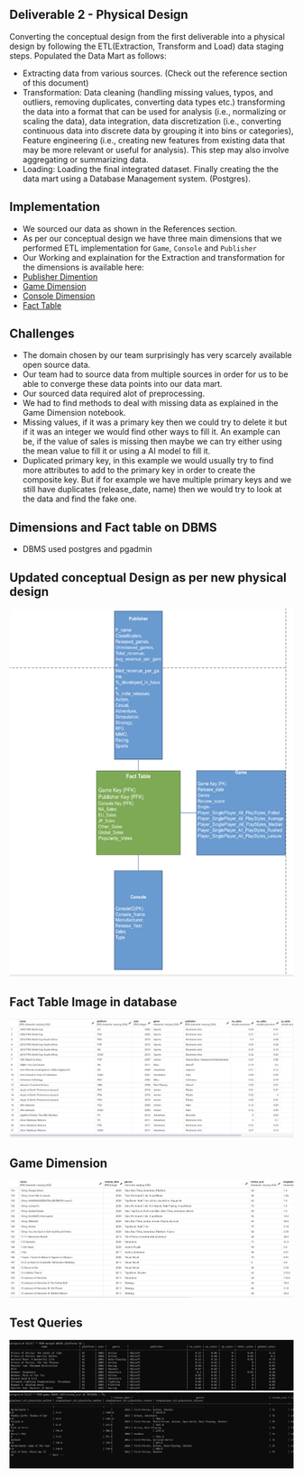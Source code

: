 ## Deliverable 2 - Physical Design
Converting the conceptual design from the first deliverable into a physical design by following the ETL(Extraction, Transform and Load) data staging steps.
Populated the Data Mart as follows:
- Extracting data from various sources. (Check out the reference section of this document)
- Transformation: Data cleaning (handling missing values, typos, and outliers, removing duplicates, converting data types etc.) 
transforming the data into a format that can be used for analysis (i.e., normalizing or scaling the data), data integration, data discretization (i.e., converting continuous data into discrete data by grouping it into bins or categories), Feature engineering (i.e., creating new features from existing data that may be more relevant or useful for analysis). This step may also involve aggregating or summarizing data.
- Loading: Loading the final integrated dataset.
Finally creating the the data mart using a Database Management system. (Postgres).

## Implementation
- We sourced our data as shown in the References section.
- As per our conceptual design we have three main dimensions that we performed ETL implementation for `Game`, `Console` and `Publisher`
- Our Working and explaination for the Extraction and transformation for the dimensions is available here:
- [Publisher Dimention](https://github.com/maanuw/Fundamentals-of-Data-Science/blob/main/Physical-Design-Deliverable-2/transformation/Publisher.ipynb)
- [Game Dimension](https://github.com/maanuw/Fundamentals-of-Data-Science/blob/main/Physical-Design-Deliverable-2/transformation/game.ipynb)
- [Console Dimension](https://github.com/maanuw/Fundamentals-of-Data-Science/blob/main/Physical-Design-Deliverable-2/transformation/Console.ipynb)
- [Fact Table](https://github.com/maanuw/Fundamentals-of-Data-Science/blob/main/Physical-Design-Deliverable-2/transformation/Merge_to_FTable.ipynb)

## Challenges
- The domain chosen by our team surprisingly has very scarcely available open source data.
- Our team had to source data from multiple sources in order for us to be able to converge these data points into our data mart.
- Our sourced data required alot of preprocessing.
- We had to find methods to deal with missing data as explained in the Game Dimension notebook.
- Missing values, if it was a primary key then we could try to delete it but if it was an integer we would find other ways to fill it.
An example can be, if the value of sales is missing then maybe we can try either using the mean value to fill it or using a AI model to fill it.
- Duplicated primary key, in this example we would usually try to find more attributes to add to the primary key in order to create the composite key.
But if for example we have multiple primary keys and we still have duplicates (release_date, name) then we would try to look at the data and find the fake one.

## Dimensions and Fact table on DBMS
- DBMS used postgres and pgadmin

## Updated conceptual Design as per new physical design
![updated-model](../img/model.png)

## Fact Table Image in database
![fact-table](../img/fact_table.png)

## Game Dimension
![fact-table](../img/game.png)

## Test Queries
![fact-table](../img/sql_query.png)
![fact-table](../img/sql_query2.png)

